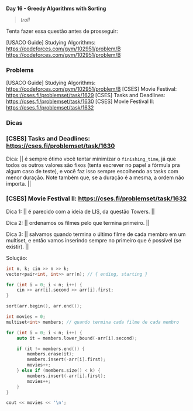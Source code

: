 **Day 16 - Greedy Algorithms with Sorting**

>_troll_

Tenta fazer essa questão antes de prosseguir:

[USACO Guide] Studying Algorithms: https://codeforces.com/gym/102951/problem/B https://codeforces.com/gym/102951/problem/B

### Problems
[USACO Guide] Studying Algorithms: https://codeforces.com/gym/102951/problem/B
[CSES] Movie Festival: https://cses.fi/problemset/task/1629
[CSES] Tasks and Deadlines: https://cses.fi/problemset/task/1630
[CSES] Movie Festival II: https://cses.fi/problemset/task/1632

### Dicas
### [CSES] Tasks and Deadlines: https://cses.fi/problemset/task/1630
Dica: || é sempre ótimo você tentar minimizar o `finishing_time`, já que todos os outros valores são fixos (tenta escrever no papel a fórmula pra algum caso de teste), e você faz isso sempre escolhendo as tasks com menor duração. Note também que, se a duração é a mesma, a ordem não importa. ||


### [CSES] Movie Festival II: https://cses.fi/problemset/task/1632

Dica 1: || é parecido com a ideia de LIS, da questão Towers. ||

Dica 2: || ordenamos os filmes pelo que termina primeiro. ||

Dica 3: || salvamos quando termina o último filme de cada membro em um multiset, e então vamos inserindo sempre no primeiro que é possível (se existir). ||

Solução:
```c++
int n, k; cin >> n >> k;
vector<pair<int, int>> arr(n); // { ending, starting }

for (int i = 0; i < n; i++) {
    cin >> arr[i].second >> arr[i].first;
}

sort(arr.begin(), arr.end());

int movies = 0;
multiset<int> members; // quando termina cada filme de cada membro

for (int i = 0; i < n; i++) {
    auto it = members.lower_bound(-arr[i].second);

    if (it != members.end()) {
        members.erase(it);
        members.insert(-arr[i].first);
        movies++;
    } else if (members.size() < k) {
        members.insert(-arr[i].first);
        movies++;
    }
}

cout << movies << '\n';
```